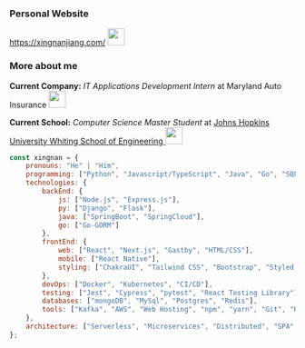 ### Personal Website 
https://xingnanjiang.com/ <img src="https://emojis.slackmojis.com/emojis/images/1531849430/4246/blob-sunglasses.gif?1531849430" width="30"/>


### More about me

<p><b>Current Company:</b> <em>IT Applications Development Intern</em> at Maryland Auto Insurance
<img src="https://media.giphy.com/media/WUlplcMpOCEmTGBtBW/giphy.gif" width="30"> 
</p>
<p><b>Current School:</b> <em>Computer Science Master Student</em> at <a href="https://www.cs.jhu.edu/academic-programs/graduate-studies/mse-programs/">Johns Hopkins University Whiting School of Engineering
</a><img src="https://media.giphy.com/media/WUlplcMpOCEmTGBtBW/giphy.gif" width="30"> 
</p>

```javascript
const xingnan = {
    pronouns: "He" | "Him",
    programming: ["Python", "Javascript/TypeScript", "Java", "Go", "SQL", "HTML/CSS"],
    technologies: {
        backEnd: {
            js: ["Node.js", "Express.js"],
            py: ["Django", "Flask"],
            java: ["SpringBoot", "SpringCloud"],
            go: ["Go-GORM"]
        },
        frontEnd: {
            web: ["React", "Next.js", "Gastby", "HTML/CSS"],
            mobile: ["React Native"],
            styling: ["ChakraUI", "Tailwind CSS", "Bootstrap", "Styled Components"]
        },
        devOps: ["Docker", "Kubernetes", "CI/CD"],
        testing: ["Jest", "Cypress", "pytest", "React Testing Library"],
        databases: ["mongoDB", "MySql", "Postgres", "Redis"],
        tools: ["Kafka", "AWS", "Web Hosting", "npm", "yarn", "Git", "RPC", "RabbitMQ", "Redis"]
    },
    architecture: ["Serverless", "Microservices", "Distributed", "SPA", "Static Sites"]
};
```
  

